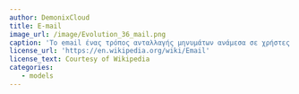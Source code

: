 ```yaml
---
author: DemonixCloud
title: E-mail
image_url: /image/Evolution_36_mail.png
caption: 'Το email ένας τρόπος ανταλλαγής μηνυμάτων ανάμεσα σε χρήστες του διαδικτύου με την χρήση ηλεκτρονικών συσκευών. Η πρώτη εμφάνιση του ήταν την δεκαετία του 1970 στο ARPANET, το οποίο ήταν το πρώτο διαδίκτυο.' 
license_url: 'https://en.wikipedia.org/wiki/Email'
license_text: Courtesy of Wikipedia
categories: 
   - models
---
```

